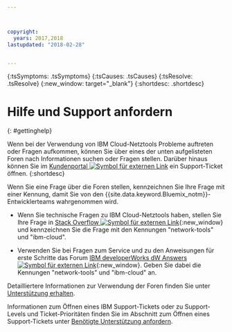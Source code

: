 ```yaml
---



copyright:
  years: 2017,2018
lastupdated: "2018-02-28"


---
```


<!-- Common attributes used in the template are defined as follows: -->
{:tsSymptoms: .tsSymptoms} 
{:tsCauses: .tsCauses} 
{:tsResolve: .tsResolve} 
{:new_window: target="_blank"}
{:shortdesc: .shortdesc}

<!-- # {{site.data.keyword.blockstorageshort}} troubleshooting
{: #ts} -->
<!-- Provide an appropriate ID above -->

<!-- IN PROGRESS - AUDIENCE BLUE, STAGING ONLY -->


<!-- This is the template for troubleshooting topics.  -->

<!-- The short description section should include the service long name and "Bluemix" for search optimization. Example short description: -->

<!-- Add a heading and content for how to get help and support. Use this template for beta and GA services:  -->
# Hilfe und Support anfordern 
{: #gettinghelp}

Wenn bei der Verwendung von IBM Cloud-Netztools Probleme auftreten oder Fragen aufkommen, können Sie über eines der unten aufgelisteten Foren nach Informationen suchen oder Fragen stellen. Darüber hinaus können Sie im [Kundenportal ![Symbol für externen Link](../../icons/launch-glyph.svg "Symbol für externen Link")](https://control.softlayer.com/) ein Support-Ticket öffnen.
{:shortdesc}

Wenn Sie eine Frage über die Foren stellen, kennzeichnen Sie Ihre Frage mit einer Kennung, damit Sie von den {{site.data.keyword.Bluemix_notm}}-Entwicklerteams wahrgenommen wird.
<!--Insert the appropriate Stack Overflow tag for your service for <block-storage> in URL and text below:  -->
* Wenn Sie technische Fragen zu IBM Cloud-Netztools haben, stellen Sie Ihre Frage in [Stack Overflow ![Symbol für externen Link](../../icons/launch-glyph.svg "Symbol für externen Link")](https://stackoverflow.com/search?q=network-tools+ibm-cloud){:new_window} und kennzeichnen Sie die Frage mit den Kennungen "network-tools" und "ibm-cloud".
<!--Insert the appropriate dW Answers tag for your service for <service_keyword> in URL below:  -->
* Verwenden Sie bei Fragen zum Service und zu den Anweisungen für erste Schritte das Forum [IBM developerWorks dW Answers ![Symbol für externen Link](../../icons/launch-glyph.svg "Symbol für externen Link")](https://developer.ibm.com/answers/topics/network-tools.html?smartspace=ibm-cloud){:new_window}. Geben Sie dabei die Kennungen "network-tools" und "ibm-cloud" an.

Detailliertere Informationen zur Verwendung der Foren finden Sie unter [Unterstützung erhalten](https://console.bluemix.net/docs/support/index.html#getting-help).

Informationen zum Öffnen eines IBM Support-Tickets oder zu Support-Levels und Ticket-Prioritäten finden Sie im Abschnitt zum Öffnen eines Support-Tickets unter [Benötigte Unterstützung anfordern](https://console.bluemix.net/docs/support/index.html#contacting-support).

